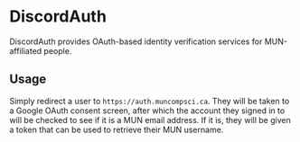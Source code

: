 # DiscordAuth

DiscordAuth provides OAuth-based identity verification services for MUN-affiliated people.

## Usage

Simply redirect a user to `https://auth.muncompsci.ca`.
They will be taken to a Google OAuth consent screen, after which the account they signed in to will be checked to see if it is a MUN email address.
If it is, they will be given a token that can be used to retrieve their MUN username.
